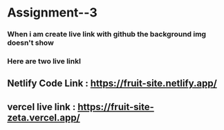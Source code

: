 # Assignment--3
### When i am create live link with github the background img doesn't show
### Here are two live linkl
## Netlify Code Link : <https://fruit-site.netlify.app/>
## vercel live link : <https://fruit-site-zeta.vercel.app/>
